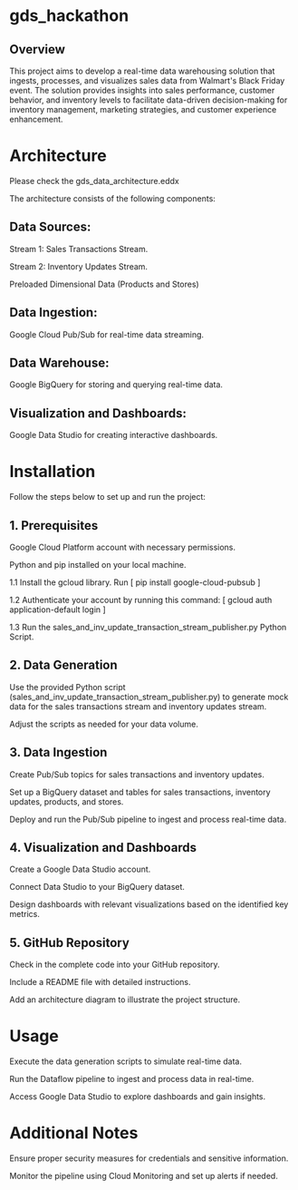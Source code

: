 # gds_hackathon

## Overview
This project aims to develop a real-time data warehousing solution that ingests, processes, and visualizes sales data from Walmart's Black Friday event. The solution provides insights into sales performance, customer behavior, and inventory levels to facilitate data-driven decision-making for inventory management, marketing strategies, and customer experience enhancement.

# Architecture
Please check the gds_data_architecture.eddx

The architecture consists of the following components:

## Data Sources:

Stream 1: Sales Transactions Stream.

Stream 2: Inventory Updates Stream.

Preloaded Dimensional Data (Products and Stores)

## Data Ingestion:
Google Cloud Pub/Sub for real-time data streaming.

## Data Warehouse:
Google BigQuery for storing and querying real-time data.

## Visualization and Dashboards:
Google Data Studio for creating interactive dashboards.

# Installation
Follow the steps below to set up and run the project:

## 1. Prerequisites
Google Cloud Platform account with necessary permissions.

Python and pip installed on your local machine.

1.1 Install the gcloud library. Run [ pip install google-cloud-pubsub ]

1.2 Authenticate your account by running this command: [ gcloud auth application-default login ]

1.3 Run the sales_and_inv_update_transaction_stream_publisher.py Python Script.

## 2. Data Generation
Use the provided Python script (sales_and_inv_update_transaction_stream_publisher.py) to generate mock data for the sales transactions stream and inventory updates stream.

Adjust the scripts as needed for your data volume.

## 3. Data Ingestion
Create Pub/Sub topics for sales transactions and inventory updates.

Set up a BigQuery dataset and tables for sales transactions, inventory updates, products, and stores.

Deploy and run the Pub/Sub pipeline to ingest and process real-time data.

## 4. Visualization and Dashboards
Create a Google Data Studio account.

Connect Data Studio to your BigQuery dataset.

Design dashboards with relevant visualizations based on the identified key metrics.

## 5. GitHub Repository
Check in the complete code into your GitHub repository.

Include a README file with detailed instructions.

Add an architecture diagram to illustrate the project structure.

# Usage
Execute the data generation scripts to simulate real-time data.

Run the Dataflow pipeline to ingest and process data in real-time.

Access Google Data Studio to explore dashboards and gain insights.

# Additional Notes
Ensure proper security measures for credentials and sensitive information.

Monitor the pipeline using Cloud Monitoring and set up alerts if needed.
